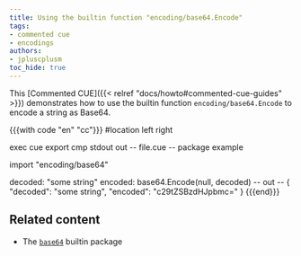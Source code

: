 ```yaml
---
title: Using the builtin function "encoding/base64.Encode"
tags:
- commented cue
- encodings
authors:
- jpluscplusm
toc_hide: true
---
```


This [Commented CUE]({{< relref "docs/howto#commented-cue-guides" >}})
demonstrates how to use the builtin function `encoding/base64.Encode` to
encode a string as Base64.

{{{with code "en" "cc"}}}
#location left right

exec cue export
cmp stdout out
-- file.cue --
package example

import "encoding/base64"

decoded: "some string"
encoded: base64.Encode(null, decoded)
-- out --
{
    "decoded": "some string",
    "encoded": "c29tZSBzdHJpbmc="
}
{{{end}}}

## Related content

- The [`base64`](https://pkg.go.dev/cuelang.org/go/pkg/encoding/base64) builtin package
